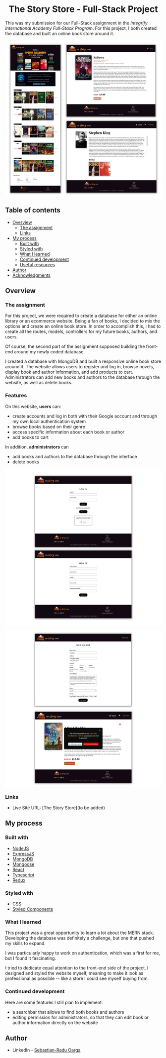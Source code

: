 <h1 align="center">The Story Store - Full-Stack Project</h1>

This was my submission for our Full-Stack assignment in the _Integrify International Academy Full-Stack Program_. For this project, I both created the database and built an online book store around it.

<p align="center"><img src="./client/public/project-preview.png" alt="image preview of country trivia" align="center"><p>

## Table of contents

- [Overview](#overview)
  - [The assignment](#the-assignment)
  - [Links](#links)
- [My process](#my-process)
  - [Built with](#built-with)
  - [Styled with](#styled-with)
  - [What I learned](#what-i-learned)
  - [Continued development](#continued-development)
  - [Useful resources](#useful-resources)
- [Author](#author)
- [Acknowledgments](#acknowledgments)

## Overview

### The assignment

For this project, we were required to create a database for either an online library or an ecommerce website. Being a fan of books, I decided to mix the options and create an online book store. In order to accomplish this, I had to create all the routes, models, controllers for my future books, authors, and users.

Of course, the second part of the assignment supposed building the front-end around my newly coded database.

I created a database with MongoDB and built a responsive online book store around it. The website allows users to register and log in, browse novels, display book and author information, and add products to cart. Administrators can add new books and authors to the database through the website, as well as delete books.

### Features

On this website, **users** can:

- create accounts and log in both with their Google account and through my own local authentication system
- browse books based on their genre
- access specific information about each book or author
- add books to cart

In addition, **administrators** can

- add books and authors to the database through the interface
- delete books

<p align="center"><img src="./client/public/auth-preview.png" alt="image preview of country trivia" align="center"><p>

<p align="center"><img src="./client/public/admin-preview.png" alt="image preview of country trivia" align="center"><p>

### Links

- Live Site URL: [The Story Store](to be added)

## My process

### Built with

- [NodeJS](https://nodejs.org/en/)
- [ExpressJS](https://expressjs.com/)
- [MongoDB](https://www.mongodb.com/)
- [Mongoose](https://mongoosejs.com/)
- [React](https://reactjs.org/)
- [Typescript](https://www.typescriptlang.org/)
- [Redux](https://redux.js.org/)

### Styled with

- CSS
- [Styled Components](https://styled-components.com/)

### What I learned

This project was a great opportunity to learn a lot about the MERN stack. Developing the database was definitely a challenge, but one that pushed my skills to expand.

I was particularly happy to work on authentication, which was a first for me, but I found it fascinating.

I tried to dedicate equal attention to the front-end side of the project. I designed and styled the website myself, meaning to make it look as professional as possible -- like a store I could see myself buying from.

### Continued development

Here are some features I still plan to implement:

- a searchbar that allows to find both books and authors
- editing permission for administrators, so that they can edit book or author information directly on the website

## Author

<!-- - Website - [Sebastian-Radu Oarga](to be added) -->

- LinkedIn - [Sebastian-Radu Oarga](https://www.linkedin.com/in/sebastianoarga/)
